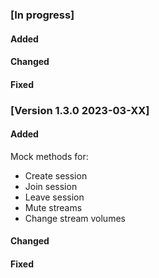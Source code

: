 ### [In progress]

#### Added

#### Changed

#### Fixed

### [Version 1.3.0 2023-03-XX]
#### Added

Mock methods for:

* Create session
* Join session
* Leave session
* Mute streams
* Change stream volumes

#### Changed

#### Fixed
